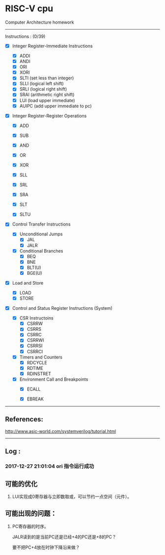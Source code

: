 # RISC-V cpu

Computer Architecture homework

---
Instructions : (0/39)

- [x] Integer Register-Immediate Instructions

     - [x] ADDI
     - [x] ANDI
     - [x] ORI
     - [x] XORI
     - [x] SLTI (set less than integer)
     - [x] SLLI (logical left shift)
     - [x] SRLI (logical right shift)
     - [x] SRAI (arithmetic right shift)
     - [x] LUI (load upper immediate)
     - [x] AUIPC (add upper immediate to pc)

- [x] Integer Register-Register Operations

     - [x] ADD
     - [x] SUB
     - [x] AND
     - [x] OR
     - [x] XOR

     - [x] SLL
     - [x] SRL
     - [x] SRA

     - [x] SLT
     - [x] SLTU

- [x] Control Transfer Instructions

     - [x] Unconditional Jumps
          - [x] JAL
          - [x] JALR
     - [x] Conditional Branches
          - [x] BEQ
          - [x] BNE
          - [x] BLT(U)
          - [x] BGE(U)

- [x] Load and Store

     - [x] LOAD
     - [x] STORE

- [x] Control and Status Register Instructions (System)

     - [x] CSR Instructoins
          - [x] CSRRW
          - [x] CSRRS
          - [x] CSRRC
          - [x] CSRRWI
          - [x] CSRRSI
          - [x] CSRRCI
     - [x] Timers and Counters
          - [x] RDCYCLE
          - [x] RDTIME
          - [x] RDINSTRET
     - [x] Environment Call and Breakpoints
          - [x] ECALL
          - [x] EBREAK


---

## References:

http://www.asic-world.com/systemverilog/tutorial.html

---

## Log :

### 2017-12-27 21:01:04 ori 指令运行成功

## 可能的优化

1. LUI实现成0寄存器与立即数取或，可以节约一点空间（元件）。

## 可能出现的问题：

1. PC寄存器的时序。

   JALR读到的是当前PC还是已经+4的PC还是+8的PC？

   要不把PC+4放在时钟下降沿来做？

